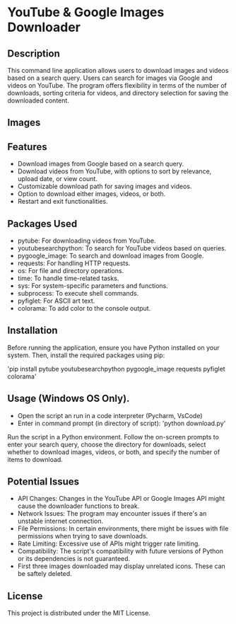# YouTube & Google Images Downloader

## Description

This command line application allows users to download images and videos based on a search query. 
Users can search for images via Google and videos on YouTube. The program offers flexibility in 
terms of the number of downloads, sorting criteria for videos, and directory selection for saving 
the downloaded content.

## Images



## Features

- Download images from Google based on a search query.
- Download videos from YouTube, with options to sort by relevance, upload date, or view count.
- Customizable download path for saving images and videos.
- Option to download either images, videos, or both.
- Restart and exit functionalities.

## Packages Used

- pytube: For downloading videos from YouTube.
- youtubesearchpython: To search for YouTube videos based on queries.
- pygoogle_image: To search and download images from Google.
- requests: For handling HTTP requests.
- os: For file and directory operations.
- time: To handle time-related tasks.
- sys: For system-specific parameters and functions.
- subprocess: To execute shell commands.
- pyfiglet: For ASCII art text.
- colorama: To add color to the console output.

## Installation

Before running the application, ensure you have Python installed on your system. Then, install the 
required packages using pip:

'pip install pytube youtubesearchpython pygoogle_image requests pyfiglet colorama'

## Usage (Windows OS Only).

- Open the script an run in a code interpreter (Pycharm, VsCode)
- Enter in command prompt (in directory of script): 'python download.py'

Run the script in a Python environment. Follow the on-screen prompts to enter your search query,
choose the directory for downloads, select whether to download images, videos, or both, and specify
the number of items to download.

## Potential Issues

- API Changes: Changes in the YouTube API or Google Images API might cause the downloader functions to break.
- Network Issues: The program may encounter issues if there's an unstable internet connection.
- File Permissions: In certain environments, there might be issues with file permissions when trying to save downloads.
- Rate Limiting: Excessive use of APIs might trigger rate limiting.
- Compatibility: The script's compatibility with future versions of Python or its dependencies is not guaranteed.
- First three images downloaded may display unrelated icons. These can be saftely deleted.

## License

This project is distributed under the MIT License.

